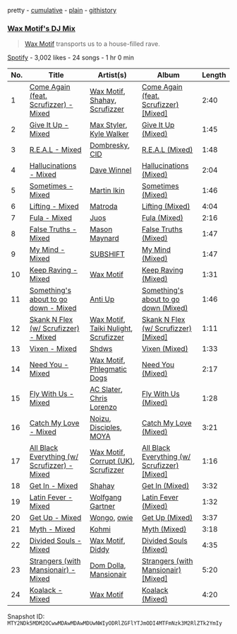 pretty - [cumulative](/playlists/cumulative/37i9dQZF1DXc6MmasnAO5O.md) - [plain](/playlists/plain/37i9dQZF1DXc6MmasnAO5O) - [githistory](https://github.githistory.xyz/mackorone/spotify-playlist-archive/blob/main/playlists/plain/37i9dQZF1DXc6MmasnAO5O)

### [Wax Motif's DJ Mix](https://open.spotify.com/playlist/37i9dQZF1DXc6MmasnAO5O)

> <a href="spotify:artist:7zm3aSdmGiOkTt0aZFSO8R">Wax Motif</a> transports us to a house\-filled rave.

[Spotify](https://open.spotify.com/user/spotify) - 3,002 likes - 24 songs - 1 hr 0 min

| No. | Title | Artist(s) | Album | Length |
|---|---|---|---|---|
| 1 | [Come Again \(feat\. Scrufizzer\) \- Mixed](https://open.spotify.com/track/25yF7Et24JJ2WuKPmbOLMm) | [Wax Motif](https://open.spotify.com/artist/7zm3aSdmGiOkTt0aZFSO8R), [Shahay](https://open.spotify.com/artist/1pjJMzKi91pQ2AWcEcXPZ2), [Scrufizzer](https://open.spotify.com/artist/3JmGsgVoGUN1Ro1jLfi7k1) | [Come Again \(feat\. Scrufizzer\) \[Mixed\]](https://open.spotify.com/album/26Y57XaEmMFcj5XeU7hQcz) | 2:40 |
| 2 | [Give It Up \- Mixed](https://open.spotify.com/track/5lkqw8AQ3dv8eKWftI4vwz) | [Max Styler](https://open.spotify.com/artist/3NKKngINK1tP6BFy0WOyWk), [Kyle Walker](https://open.spotify.com/artist/4kB1srfgZ4eok7CmDqyOJP) | [Give It Up \(Mixed\)](https://open.spotify.com/album/2zFbE01xL3j8Sx1BVKF0pV) | 1:45 |
| 3 | [R.E.A.L \- Mixed](https://open.spotify.com/track/0wFNkVTH6LGsKNRQSfvoCx) | [Dombresky](https://open.spotify.com/artist/2GVtgxcx7jg5xVCZsIHSGN), [CID](https://open.spotify.com/artist/4FCzCS0KEgb0rgySWINItO) | [R.E.A.L \(Mixed\)](https://open.spotify.com/album/1bpxV4DbcpB3qyF7mqvrPI) | 1:48 |
| 4 | [Hallucinations \- Mixed](https://open.spotify.com/track/25qVz448auOcbIgphQI5iY) | [Dave Winnel](https://open.spotify.com/artist/1K80Wcuuo13i28cVd68mxm) | [Hallucinations \(Mixed\)](https://open.spotify.com/album/1WUMh9v8sW2S2OeqtQQJWg) | 2:04 |
| 5 | [Sometimes \- Mixed](https://open.spotify.com/track/3LlQeUd3uxCyRReESWrBiU) | [Martin Ikin](https://open.spotify.com/artist/7DhdJhd6DrxeJlUajwttd1) | [Sometimes \(Mixed\)](https://open.spotify.com/album/1nHMy5XbnXistsTJAz7pnx) | 1:46 |
| 6 | [Lifting \- Mixed](https://open.spotify.com/track/7DukNn0SveaebeRyHVKmTd) | [Matroda](https://open.spotify.com/artist/45lcbTsX07JWzmTIjcdyBz) | [Lifting \(Mixed\)](https://open.spotify.com/album/2MLZvQ7X7DkhtpwMN6N0om) | 4:04 |
| 7 | [Fula \- Mixed](https://open.spotify.com/track/2OmtNfsAFglUIzpNTMdQMt) | [Juos](https://open.spotify.com/artist/25b30wypcCBgPGWG28RUcl) | [Fula \(Mixed\)](https://open.spotify.com/album/27Ndg89DOFi3uY3uGDLdqK) | 2:16 |
| 8 | [False Truths \- Mixed](https://open.spotify.com/track/5VPc25VHrbm6HC83w6bHSm) | [Mason Maynard](https://open.spotify.com/artist/4EdTAy3S5GrswFHCdpiKP3) | [False Truths \(Mixed\)](https://open.spotify.com/album/4Hk4fvs85eID0rtxju0cnR) | 1:47 |
| 9 | [My Mind \- Mixed](https://open.spotify.com/track/4s5kbIBJ4PttgrApE5N8qi) | [SUBSHIFT](https://open.spotify.com/artist/6oj23vhIuGx4bOqVmQ9oOo) | [My Mind \(Mixed\)](https://open.spotify.com/album/2ijobXpvbp4paFRivoqg01) | 1:47 |
| 10 | [Keep Raving \- Mixed](https://open.spotify.com/track/1iKCYeMctxE2nxD23sJ3Sp) | [Wax Motif](https://open.spotify.com/artist/7zm3aSdmGiOkTt0aZFSO8R) | [Keep Raving \(Mixed\)](https://open.spotify.com/album/18CVFwpKpVbwUUGDcwnfol) | 1:31 |
| 11 | [Something's about to go down \- Mixed](https://open.spotify.com/track/42cDoFDvPUqwFZ5LiJrhYC) | [Anti Up](https://open.spotify.com/artist/4UwR1ir6PovnQiwX5jRPvF) | [Something's about to go down \(Mixed\)](https://open.spotify.com/album/6IG0VXKV6CbLBo075gkbm2) | 1:46 |
| 12 | [Skank N Flex \(w/ Scrufizzer\) \- Mixed](https://open.spotify.com/track/5ys6fpbCcmwrnwdPeip81f) | [Wax Motif](https://open.spotify.com/artist/7zm3aSdmGiOkTt0aZFSO8R), [Taiki Nulight](https://open.spotify.com/artist/4QWmN97HRZya55JvxN3I5a), [Scrufizzer](https://open.spotify.com/artist/3JmGsgVoGUN1Ro1jLfi7k1) | [Skank N Flex \(w/ Scrufizzer\) \[Mixed\]](https://open.spotify.com/album/2Dgf1j1yKFtcp0lRcEjx9a) | 1:11 |
| 13 | [Vixen \- Mixed](https://open.spotify.com/track/4RZXLDwb599AD5WPUXmtvH) | [Shdws](https://open.spotify.com/artist/68yqVCDFykVIUWzVglAcEg) | [Vixen \(Mixed\)](https://open.spotify.com/album/2fgOdTd1ZoE6FEfq5y4EY5) | 1:33 |
| 14 | [Need You \- Mixed](https://open.spotify.com/track/5pLdCmH7u53OyUp3OQjBDJ) | [Wax Motif](https://open.spotify.com/artist/7zm3aSdmGiOkTt0aZFSO8R), [Phlegmatic Dogs](https://open.spotify.com/artist/3g5Lhsq7cSJEK39BzKgIUe) | [Need You \(Mixed\)](https://open.spotify.com/album/1Bp3AmJp1bYSPxpSrdFLGh) | 2:17 |
| 15 | [Fly With Us \- Mixed](https://open.spotify.com/track/10zRgzNSqkCx5IjP0YNbY6) | [AC Slater](https://open.spotify.com/artist/6EqFMCnVGBRNmwPlk2f3Uc), [Chris Lorenzo](https://open.spotify.com/artist/7tm9Tuc70geXOOyKhtZHIj) | [Fly With Us \(Mixed\)](https://open.spotify.com/album/7LAwWfzcetnGq7onX7ONea) | 1:28 |
| 16 | [Catch My Love \- Mixed](https://open.spotify.com/track/1FwDPSIZ0VcZmIIs1VChr6) | [Noizu](https://open.spotify.com/artist/3VRyybsQu0MDG0F2LBxnv7), [Disciples](https://open.spotify.com/artist/5EehXjjMktLuJmbRsM7YfB), [MOYA](https://open.spotify.com/artist/7EyM0gQyMeaeQzslOFZaCq) | [Catch My Love \(Mixed\)](https://open.spotify.com/album/4Nwf2fLql1KCQh6SAT1c0U) | 3:21 |
| 17 | [All Black Everything \(w/ Scrufizzer\) \- Mixed](https://open.spotify.com/track/2wTuslzTLAubn6hrRzydJS) | [Wax Motif](https://open.spotify.com/artist/7zm3aSdmGiOkTt0aZFSO8R), [Corrupt \(UK\)](https://open.spotify.com/artist/0cUPXn0AOgVrI413vJgBAJ), [Scrufizzer](https://open.spotify.com/artist/3JmGsgVoGUN1Ro1jLfi7k1) | [All Black Everything \(w/ Scrufizzer\) \[Mixed\]](https://open.spotify.com/album/3Glews8Ql96vBFVmmIHXwP) | 1:16 |
| 18 | [Get In \- Mixed](https://open.spotify.com/track/6oMTCPjcd9iRqdSUhHDIpZ) | [Shahay](https://open.spotify.com/artist/1pjJMzKi91pQ2AWcEcXPZ2) | [Get In \(Mixed\)](https://open.spotify.com/album/4qj0QW8unx7DAKN2lAhwt7) | 3:32 |
| 19 | [Latin Fever \- Mixed](https://open.spotify.com/track/3064xJq75HXMoK61QxMML9) | [Wolfgang Gartner](https://open.spotify.com/artist/3534yWWzmxx8NbKVoNolsK) | [Latin Fever \(Mixed\)](https://open.spotify.com/album/6bFESojcVWFJR2t9J19pZG) | 1:32 |
| 20 | [Get Up \- Mixed](https://open.spotify.com/track/75mz42CBZN2c2uyK0XpxaR) | [Wongo](https://open.spotify.com/artist/7yx47vjNgvQXPtHis6Hi91), [owie](https://open.spotify.com/artist/7yLfNXs6ttWSE2csFvRnai) | [Get Up \(Mixed\)](https://open.spotify.com/album/1564S37zFi6hLZfZMSinNp) | 3:37 |
| 21 | [Myth \- Mixed](https://open.spotify.com/track/6RHrkJEJ3Adnba7ojjWDbL) | [Kohmi](https://open.spotify.com/artist/6NhJ3byRXx7HJzpryxi8w7) | [Myth \(Mixed\)](https://open.spotify.com/album/2QcPqk0SZ4vYoKcw5VIMq8) | 3:18 |
| 22 | [Divided Souls \- Mixed](https://open.spotify.com/track/1aTL1HmLVTF1TcuPpk30Uh) | [Wax Motif](https://open.spotify.com/artist/7zm3aSdmGiOkTt0aZFSO8R), [Diddy](https://open.spotify.com/artist/59wfkuBoNyhDMQGCljbUbA) | [Divided Souls \(Mixed\)](https://open.spotify.com/album/0iawnIdGjLCSMao4P75j15) | 4:35 |
| 23 | [Strangers \(with Mansionair\) \- Mixed](https://open.spotify.com/track/1kfsdKEJnvM8yYlmFAuDXL) | [Dom Dolla](https://open.spotify.com/artist/205i7E8fNVfojowcQSfK9m), [Mansionair](https://open.spotify.com/artist/4qOzMSukiZoiSjPQw8Zs7s) | [Strangers \(with Mansionair\) \[Mixed\]](https://open.spotify.com/album/6sXSX51hrOCLfKRnjq0A9v) | 5:20 |
| 24 | [Koalack \- Mixed](https://open.spotify.com/track/23Dgwjz6JSw4zPIIzL8UGQ) | [Wax Motif](https://open.spotify.com/artist/7zm3aSdmGiOkTt0aZFSO8R) | [Koalack \(Mixed\)](https://open.spotify.com/album/1moUNFDHaoFELrrycEkfpU) | 4:20 |

Snapshot ID: `MTY2NDk5MDM2OCwwMDAwMDAwMDUwNWIyODRlZGFlYTJmODI4MTFmNzk3M2RlZTk2YmIy`
